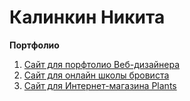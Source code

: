 # Калинкин Никита

**Портфолио**
 
1. [Сайт для порфтолио Веб-дизайнера](https://Nikita-Kalinkin.github.io/Portolio_site)
2. [Сайт для онлайн школы бровиста](https://Nikita-Kalinkin.github.io/BrowLove) 
3. [Сайт для Интернет-магазина Plants](https://Nikita-Kalinkin.github.io/Plants)


